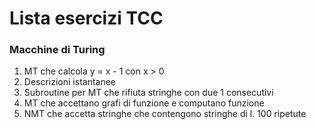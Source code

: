 # Lista esercizi TCC

### Macchine di Turing

1. MT che calcola y = x - 1 con x > 0 
2. Descrizioni istantanee
3. Subroutine per MT che rifiuta stringhe con due 1 consecutivi
4. MT che accettano grafi di funzione e computano funzione
5. NMT che accetta stringhe che contengono stringhe di l. 100 ripetute 

